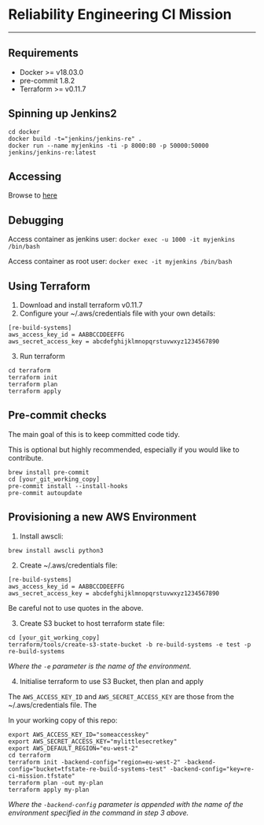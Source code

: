 # Reliability Engineering CI Mission

---
## Requirements

- Docker >= v18.03.0
- pre-commit 1.8.2
- Terraform >= v0.11.7

## Spinning up Jenkins2


```
cd docker
docker build -t="jenkins/jenkins-re" .
docker run --name myjenkins -ti -p 8000:80 -p 50000:50000 jenkins/jenkins-re:latest
```

## Accessing

Browse to [here](http://localhost:8000)


## Debugging

Access container as jenkins user:
```docker exec -u 1000 -it myjenkins /bin/bash```

Access container as root user:
```docker exec -it myjenkins /bin/bash```


## Using Terraform

1. Download and install terraform v0.11.7
2. Configure your ~/.aws/credentials file with your own details:

```
[re-build-systems]
aws_access_key_id = AABBCCDDEEFFG
aws_secret_access_key = abcdefghijklmnopqrstuvwxyz1234567890
```

3. Run terraform

```
cd terraform
terraform init
terraform plan
terraform apply
```

## Pre-commit checks

The main goal of this is to keep committed code tidy.

This is optional but highly recommended, especially if you would like to contribute.

```
brew install pre-commit
cd [your_git_working_copy]
pre-commit install --install-hooks
pre-commit autoupdate
```

## Provisioning a new AWS Environment

1. Install awscli:

```
brew install awscli python3
```

2. Create ~/.aws/credentials file:

```
[re-build-systems]
aws_access_key_id = AABBCCDDEEFFG
aws_secret_access_key = abcdefghijklmnopqrstuvwxyz1234567890
```

Be careful not to use quotes in the above.

3. Create S3 bucket to host terraform state file:

```
cd [your_git_working_copy]
terraform/tools/create-s3-state-bucket -b re-build-systems -e test -p re-build-systems
```

_Where the `-e` parameter is the name of the environment._

4. Initialise terraform to use S3 Bucket, then plan and apply

The `AWS_ACCESS_KEY_ID` and `AWS_SECRET_ACCESS_KEY` are those from the ~/.aws/credentials file. The

In your working copy of this repo:

```
export AWS_ACCESS_KEY_ID="someaccesskey"
export AWS_SECRET_ACCESS_KEY="mylittlesecretkey"
export AWS_DEFAULT_REGION="eu-west-2"
cd terraform
terraform init -backend-config="region=eu-west-2" -backend-config="bucket=tfstate-re-build-systems-test" -backend-config="key=re-ci-mission.tfstate"
terraform plan -out my-plan
terraform apply my-plan
```

_Where the `-backend-config` parameter is appended with the name of the environment specified in the command in step 3 above._